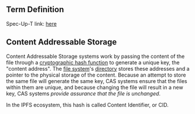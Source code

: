 ## Term Definition

Spec-Up-T link: <a href='https://weboftrust.github.io/WOT-terms/docs/glossary/content-addressable-hash'>here</a>

## Content Addressable Storage
Content Addressable Storage systems work by passing the content of the file through a [cryptographic hash function](https://en.wikipedia.org/wiki/Cryptographic_hash_function) to generate a unique key, the "content address". The [file system](https://en.wikipedia.org/wiki/File_system)'s [directory](https://en.wikipedia.org/wiki/Directory_(computing)) stores these addresses and a pointer to the physical storage of the content. Because an attempt to store the same file will generate the same key, CAS systems ensure that the files within them are unique, and because changing the file will result in a new key, CAS systems *provide assurance that the file is unchanged*.

In the IPFS ecosystem, this hash is called Content Identifier, or CID.